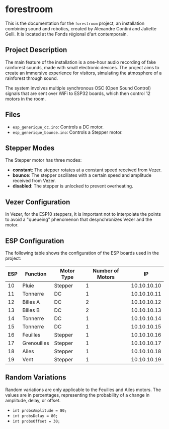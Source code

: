 # forestroom

This is the documentation for the `forestroom` project, an installation combining sound and robotics, created by Alexandre Contini and Juliette Gelli. It is located at the Fonds régional d'art contemporain.
## Project Description

The main feature of the installation is a one-hour audio recording of fake rainforest sounds, made with small electronic devices. The project aims to create an immersive experience for visitors, simulating the atmosphere of a rainforest through sound.

The system involves multiple synchronous OSC (Open Sound Control) signals that are sent over WiFi to ESP32 boards, which then control 12 motors in the room.


## Files

- `esp_generique_dc.ino`: Controls a DC motor.
- `esp_generique_bounce.ino`: Controls a Stepper motor.

## Stepper Modes

The Stepper motor has three modes:

- **constant**: The stepper rotates at a constant speed received from Vezer.
- **bounce**: The stepper oscillates with a certain speed and amplitude received from Vezer.
- **disabled**: The stepper is unlocked to prevent overheating.

## Vezer Configuration

In Vezer, for the ESP10 steppers, it is important not to interpolate the points to avoid a "queueing" phenomenon that desynchronizes Vezer and the motor.

## ESP Configuration

The following table shows the configuration of the ESP boards used in the project:

| ESP | Function    | Motor Type | Number of Motors | IP         |
| --- | ----------- | ---------- | ---------------- | ---------- |
| 10  | Pluie       | Stepper    | 1                | 10.10.10.10 |
| 11  | Tonnerre    | DC         | 1                | 10.10.10.11 |
| 12  | Billes A    | DC         | 2                | 10.10.10.12 |
| 13  | Billes B    | DC         | 2                | 10.10.10.13 |
| 14  | Tonnerre    | DC         | 1                | 10.10.10.14 |
| 15  | Tonnerre    | DC         | 1                | 10.10.10.15 |
| 16  | Feuilles    | Stepper    | 1                | 10.10.10.16 |
| 17  | Grenouilles | Stepper    | 1                | 10.10.10.17 |
| 18  | Ailes       | Stepper    | 1                | 10.10.10.18 |
| 19  | Vent        | Stepper    | 1                | 10.10.10.19 |


## Random Variations

Random variations are only applicable to the Feuilles and Ailes motors. The values are in percentages, representing the probability of a change in amplitude, delay, or offset.

- `int probsAmplitude = 80;`
- `int probsDelay = 80;`
- `int probsOffset = 30;`

